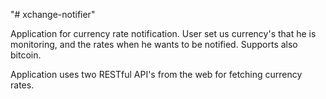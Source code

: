 "# xchange-notifier" 

Application for currency rate notification. User set us currency's that he is monitoring, and the rates when he wants to be notified. Supports also bitcoin.

Application uses two RESTful API's from the web for fetching currency rates.